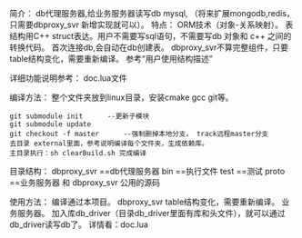 简介：
	db代理服务器,给业务服务器读写db mysql, （将来扩展mongodb,redis，只需要dbproxy_svr 新增实现就可以）。
	特点：
		ORM技术（对象-关系映射）。
		表结构用C++ struct表达。用户不需要写sql语句，不需要写db 对象和 c++ 之间的转换代码。
		首次连接db,会自动在db创建表。
		dbproxy_svr不算完整组件，只要table结构变化，需要重新编译。 参考“用户使用结构描述”

详细功能说明参考： doc.lua文件	

编译方法：
	整个文件夹放到linux目录，安装cmake gcc git等。

	git submodule init      --更新子模块
	git submodule update			
	git checkout -f	master		--强制删掉本地分支， track远程master分支
	去目录 external里面，参考说明编译每个文件夹，生成依赖库。
	主目录执行：sh clearBuild.sh 完成编译


目录结构：
	dbproxy_svr              ==db代理服务器
	bin			             ==执行文件
	test 		             ==测试
	proto					 ==业务服务器 和 dbproxy_svr 公用的源码

使用方法：
	编译通过本项目。
	dbproxy_svr table结构变化，需要重新编译。
	业务服务器。 加入库db_driver（目录db_driver里面有库和头文件），就可以通过db_driver读写db了。
	详情看：doc.lua
